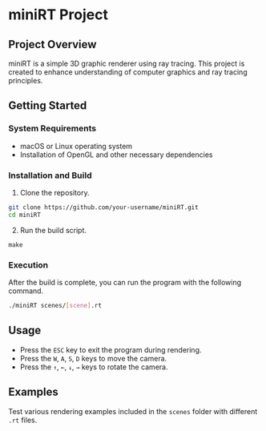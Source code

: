 # miniRT Project

## Project Overview
miniRT is a simple 3D graphic renderer using ray tracing. This project is created to enhance understanding of computer graphics and ray tracing principles.

## Getting Started

### System Requirements
- macOS or Linux operating system
- Installation of OpenGL and other necessary dependencies

### Installation and Build
1. Clone the repository.
```bash
git clone https://github.com/your-username/miniRT.git
cd miniRT
```
2. Run the build script.
```
make
```

### Execution
After the build is complete, you can run the program with the following command.
```bash
./miniRT scenes/[scene].rt
```

## Usage
- Press the `ESC` key to exit the program during rendering.
- Press the `W`, `A`, `S`, `D` keys to move the camera.
- Press the `↑`, `←`, `↓`, `→` keys to rotate the camera.

## Examples
Test various rendering examples included in the `scenes` folder with different `.rt` files.

